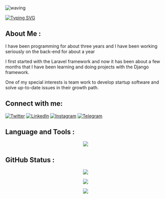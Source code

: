 
![waving](https://capsule-render.vercel.app/api?type=waving&height=200&text=Javad%20Kefayati&fontAlignY=40&color=gradient&customColorList=23&animation=scaleIn)


[![Typing SVG](https://readme-typing-svg.herokuapp.com?font=Mouse+Memoirs&size=65&pause=500&color=06CD9C&vCenter=true&width=600&height=70&lines=Web+developer;Computer+engineer)](https://git.io/typing-svg)

<h2>About Me :</h2>
I have been programming for about three years and I have been working seriously on the back-end for about a year

I first started with the Laravel framework and now it has been about a few months that I have been learning and doing projects with the Django framework. 

One of my special interests is team work to develop startup software and solve up-to-date issues in their growth path.

<h2 align="left">Connect with me:</h2>

[![Twitter][1.2]][1] [![LinkedIn][2.2]][2] [![Instagram][3.2]][3] [![Telegram][4.2]][4]

[1.2]: https://s4.uupload.ir/files/twitter_prkb.png
[2.2]: https://s4.uupload.ir/files/linkedin_amwn.png
[3.2]: https://s4.uupload.ir/files/instagram_6djz.png
[4.2]: https://s4.uupload.ir/files/telegram_q47u.png

[1]: https://twitter.com/javad_vaneshani
[2]: https://www.linkedin.com/in/mohammad-javad-kefayati/
[3]: https://www.instagram.com/javad_kefayati313
[4]: https://telegram.me/javad936807

<h2>Language and Tools :</h2>
<p align="center">
  <a href="https://skillicons.dev">
    <img src="https://skillicons.dev/icons?i=react,bootstrap,cpp,css,django,docker,github,html,java,js,jquery,laravel,mysql,php,nodejs,go,py,redis&perline=9 " />
  </a>
</p>


<h2>GitHub Status :</h2>
<p align="center"> 
    <img src="http://github-readme-streak-stats.herokuapp.com?user=javadKefayati&theme=radical&hide_border=true&hide_title=true">
</p>
<p align="center"> 
    <img src="https://github-readme-stats.vercel.app/api?username=javadKefayati&theme=radical&hide_border=true&hide_title=true">
</p>
<p align="center"> 
    <img src="https://github-readme-stats.vercel.app/api/top-langs/?username=javadKefayati&theme=radical&hide_border=true&hide_title=true&layout=compact">
</p>
